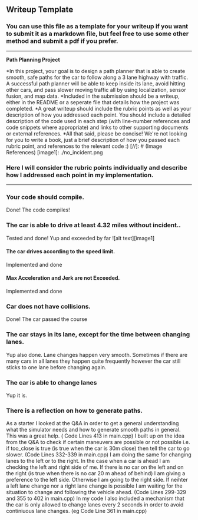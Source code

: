 ## Writeup Template
### You can use this file as a template for your writeup if you want to submit it as a markdown file, but feel free to use some other method and submit a pdf if you prefer.

---

**Path Planning Project**

*In this project, your goal is to design a path planner that is able to create smooth, safe paths for the car to follow along a 3 lane highway with traffic. A successful path planner will be able to keep inside its lane, avoid hitting other cars, and pass slower moving traffic all by using localization, sensor fusion, and map data.
*Included in the submission should be a writeup, either in the README or a seperate file that details how the project was completed.
*A great writeup should include the rubric points as well as your description of how you addressed each point. You should include a detailed description of the code used in each step (with line-number references and code snippets where appropriate) and links to other supporting documents or external references.
*All that said, please be concise! We're not looking for you to write a book, just a brief description of how you passed each rubric point, and references to the relevant code :)
[//]: # (Image References)
[image1]: ./no_incident.png

### Here I will consider the rubric points individually and describe how I addressed each point in my implementation.  

---
### Your code should compile.

Done! The code compiles!

### The car is able to drive at least 4.32 miles without incident..

Tested and done!
Yup and exceeded by far
![alt text][image1]

#### The car drives according to the speed limit.

Implemented and done


#### Max Acceleration and Jerk are not Exceeded.

Implemented and done


### Car does not have collisions.

Done! The car passed the course

### The car stays in its lane, except for the time between changing lanes.

Yup also done. Lane changes happen very smooth. Sometimes if there are many cars in all lanes they happen quite frequently however the car still sticks to one lane before changing again.

### The car is able to change lanes
Yup it is.

### There is a reflection on how to generate paths.

As a starter I looked at the Q&A in order to get a general understanding what the simulator needs and how to generate smooth paths in general. This was a great help. ( Code Lines 413 in main.cpp)
I built up on the idea from the Q&A to check if certain maneuvers are possible or not possible i.e. if too_close is true (is true when the car is 30m close) then tell the car to go slower. (Code Lines 332-339 in main.cpp)
I am doing the same for changing lanes to the left or to the right. In the case when a car is ahead I am checking the left and right side of me. If there is no car on the left and on the right (is true when there is no car 20 m ahead of behind) I am giving a preference to the left side. Otherwise I am going to the right side. If neihter a left lane change nor a right lane change is possible I am waiting for the situation to change and following the vehicle ahead. (Code Lines 299-329 and 355 to 402 in main.cpp)
In my code I also included a mechanism that the car is only allowed to change lanes every 2 seconds in order to avoid continiuous lane changes. (eg Code Line 361 in main.cpp)




